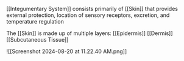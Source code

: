 [[Integumentary System]] consists primarily of [[Skin]] that provides external protection, location of sensory receptors, excretion, and temperature regulation

The [[Skin]] is made up of multiple layers:
[[Epidermis]]
[[Dermis]]
[[Subcutaneous Tissue]]

![[Screenshot 2024-08-20 at 11.22.40 AM.png]]
